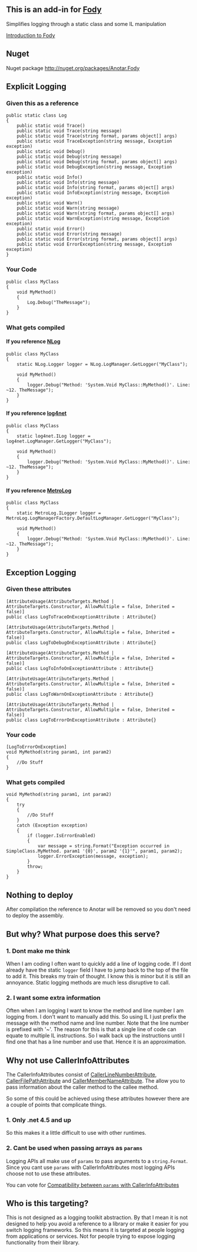 ## This is an add-in for  [Fody](https://github.com/Fody/Fody) 

Simplifies logging through a static class and some IL manipulation

[Introduction to Fody](https://github.com/Fody/Fody/wiki/SampleUsage)

## Nuget

Nuget package http://nuget.org/packages/Anotar.Fody 

## Explicit Logging

### Given this as a reference

    public static class Log
    {
        public static void Trace()
        public static void Trace(string message)
        public static void Trace(string format, params object[] args)
        public static void TraceException(string message, Exception exception)
        public static void Debug()
        public static void Debug(string message)
        public static void Debug(string format, params object[] args)
        public static void DebugException(string message, Exception exception)
        public static void Info()
        public static void Info(string message)
        public static void Info(string format, params object[] args)
        public static void InfoException(string message, Exception exception)
        public static void Warn()
        public static void Warn(string message)
        public static void Warn(string format, params object[] args)
        public static void WarnException(string message, Exception exception)
        public static void Error()
        public static void Error(string message)
        public static void Error(string format, params object[] args)
        public static void ErrorException(string message, Exception exception)
    }

### Your Code

    public class MyClass
    {
        void MyMethod()
        {
            Log.Debug("TheMessage");
        }
    }

### What gets compiled

#### If you reference [NLog](http://nlog-project.org/)

    public class MyClass
    {
        static NLog.Logger logger = NLog.LogManager.GetLogger("MyClass");

        void MyMethod()
        {
            logger.Debug("Method: 'System.Void MyClass::MyMethod()'. Line: ~12. TheMessage");
        }
    }

#### If you reference [log4net](http://logging.apache.org/log4net/)

    public class MyClass
    {
        static log4net.ILog logger = log4net.LogManager.GetLogger("MyClass");

        void MyMethod()
        {
            logger.Debug("Method: 'System.Void MyClass::MyMethod()'. Line: ~12. TheMessage");
        }
    }

#### If you reference [MetroLog](https://github.com/mbrit/MetroLog)

    public class MyClass
    {
        static MetroLog.ILogger logger = MetroLog.LogManagerFactory.DefaultLogManager.GetLogger("MyClass");

        void MyMethod()
        {
            logger.Debug("Method: 'System.Void MyClass::MyMethod()'. Line: ~12. TheMessage");
        }
    }


## Exception Logging

### Given these attributes

    [AttributeUsage(AttributeTargets.Method | AttributeTargets.Constructor, AllowMultiple = false, Inherited = false)]
    public class LogToTraceOnExceptionAttribute : Attribute{}
    
    [AttributeUsage(AttributeTargets.Method | AttributeTargets.Constructor, AllowMultiple = false, Inherited = false)]
    public class LogToDebugOnExceptionAttribute : Attribute{}
    
    [AttributeUsage(AttributeTargets.Method | AttributeTargets.Constructor, AllowMultiple = false, Inherited = false)]
    public class LogToInfoOnExceptionAttribute : Attribute{}
    
    [AttributeUsage(AttributeTargets.Method | AttributeTargets.Constructor, AllowMultiple = false, Inherited = false)]
    public class LogToWarnOnExceptionAttribute : Attribute{}
    
    [AttributeUsage(AttributeTargets.Method | AttributeTargets.Constructor, AllowMultiple = false, Inherited = false)]
    public class LogToErrorOnExceptionAttribute : Attribute{}
    
### Your code

    [LogToErrorOnException]
    void MyMethod(string param1, int param2)
    {
        //Do Stuff
    }
    
### What gets compiled

    void MyMethod(string param1, int param2)
    {
        try
        {
            //Do Stuff
        }
        catch (Exception exception)
        {
            if (logger.IsErrorEnabled)
            {
                var message = string.Format("Exception occurred in SimpleClass.MyMethod. param1 '{0}', param2 '{1}'", param1, param2);
                logger.ErrorException(message, exception);
            }
            throw;
        }
    }

## Nothing to deploy

After compilation the reference to Anotar will be removed so you don't need to deploy the assembly.
    
## But why? What purpose does this serve?

### 1. Dont make me think

When I am coding I often want to quickly add a line of logging code. If I dont already have the static `logger` field I have to jump back to the top of the file to add it. This breaks my train of thought. I know this is minor but it is still an annoyance. Static logging methods are much less disruptive to call.

### 2. I want some extra information

Often when I am logging I want to know the method and line number I am logging from. I don't want to manually add this. So using IL I just prefix the message with the method name and line number. Note that the line number is prefixed with '~'. The reason for this is that a single line of code can equate to multiple IL instructions. So I walk back up the instructions until I find one that has a line number and use that. Hence it is an approximation.

## Why not use CallerInfoAttributes

The CallerInfoAttributes consist of  [CallerLineNumberAttribute](http://msdn.microsoft.com/en-us/library/system.runtime.compilerservices.callerlinenumberattribute.aspx),  [CallerFilePathAttribute](http://msdn.microsoft.com/en-us/library/system.runtime.compilerservices.callerfilepathattribute.aspx) and [CallerMemberNameAttribute](http://msdn.microsoft.com/en-us/library/system.runtime.compilerservices.callermembernameattribute.aspx). The allow you to pass information about the caller method to the callee method. 

So some of this could be achieved using these attributes however there are a couple of points that complicate things.

### 1. Only .net 4.5 and up

So this makes it a little difficult to use with other runtimes.

### 2. Cant be used when passing arrays as `params`

Logging APIs all make use of `params` to pass arguments to a `string.Format`. Since you cant use `params` with CallerInfoAttributes most logging APIs choose not to use these attributes.

You can vote for [Compatibility between `params` with CallerInfoAttributes](http://visualstudio.uservoice.com/forums/121579-visual-studio/suggestions/2762025-caller-membername-filepath-linenumber-of-net-4-5-) 

## Who is this targeting?

This is not designed as a logging toolkit abstraction. By that I mean it is not designed to help you avoid a reference to a library or make it easier for you switch logging frameworks. So this means it is targeted at people logging from applications or services. Not for people trying to expose logging functionality from their library.


